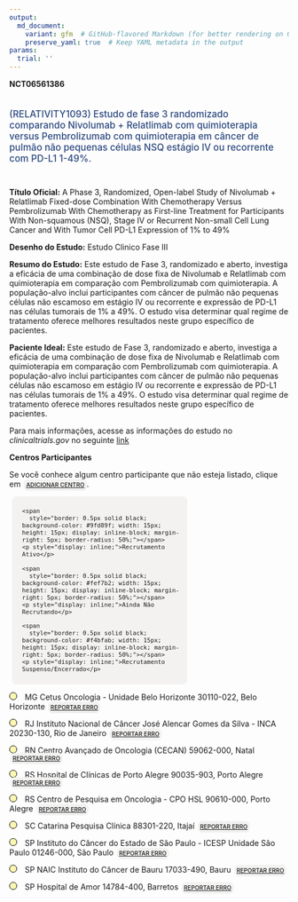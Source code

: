 ```yaml
---
output: 
  md_document:
    variant: gfm  # GitHub-flavored Markdown (for better rendering on GitHub)
    preserve_yaml: true  # Keep YAML metadata in the output
params:
  trial: ''
---
```


**NCT06561386**

<div style="padding: 5px 5px 5px 0px; font-size: 1.20em; font-weight: 500; color: #2E4A7F; text-align: left; margin-bottom: 20px">

(RELATIVITY1093) Estudo de fase 3 randomizado comparando Nivolumab +
Relatlimab com quimioterapia versus Pembrolizumab com quimioterapia em
câncer de pulmão não pequenas células NSQ estágio IV ou recorrente com
PD-L1 1-49%.

</div>

**Título Oficial:** A Phase 3, Randomized, Open-label Study of
Nivolumab + Relatlimab Fixed-dose Combination With Chemotherapy Versus
Pembrolizumab With Chemotherapy as First-line Treatment for Participants
With Non-squamous (NSQ), Stage IV or Recurrent Non-small Cell Lung
Cancer and With Tumor Cell PD-L1 Expression of 1% to 49%

**Desenho do Estudo:** Estudo Clinico Fase III

**Resumo do Estudo:** Este estudo de Fase 3, randomizado e aberto,
investiga a eficácia de uma combinação de dose fixa de Nivolumab e
Relatlimab com quimioterapia em comparação com Pembrolizumab com
quimioterapia. A população-alvo inclui participantes com câncer de
pulmão não pequenas células não escamoso em estágio IV ou recorrente e
expressão de PD-L1 nas células tumorais de 1% a 49%. O estudo visa
determinar qual regime de tratamento oferece melhores resultados neste
grupo específico de pacientes.

**Paciente Ideal:** Este estudo de Fase 3, randomizado e aberto,
investiga a eficácia de uma combinação de dose fixa de Nivolumab e
Relatlimab com quimioterapia em comparação com Pembrolizumab com
quimioterapia. A população-alvo inclui participantes com câncer de
pulmão não pequenas células não escamoso em estágio IV ou recorrente e
expressão de PD-L1 nas células tumorais de 1% a 49%. O estudo visa
determinar qual regime de tratamento oferece melhores resultados neste
grupo específico de pacientes.

Para mais informações, acesse as informações do estudo no
*clinicaltrials.gov* no seguinte
[link](https://clinicaltrials.gov/ct2/show/NCT06561386)

**Centros Participantes**

Se você conhece algum centro participante que não esteja listado, clique
em
<span style="color: #2E4A7F; margin-left: 2px; padding: 4px; background-color: #f3f2f1; border-radius: 8px; font-weight: 500; font-size: 0.75em"><a
href="https://flazar.shinyapps.io/formsapp?study_nct_id=NCT06561386&amp;location_id=N%2FA&amp;location_full_name=N%2FA&amp;form_type=Adicionar%20Centro"
target="_blank">ADICIONAR CENTRO</a></span>.

<div style="margin-bottom: 8px; margin-left: 5px; padding: 8px; max-width: 300px; background-color: #f3f2f1; border-radius: 8px; font-size: 0.9em">

<div style="margin-left: 10px;">

    <span 
      style="border: 0.5px solid black; background-color: #9fd89f; width: 15px; height: 15px; display: inline-block; margin-right: 5px; border-radius: 50%;"></span>
    <p style="display: inline;">Recrutamento Ativo</p>

</div>

<div style="margin-left: 10px;">

    <span 
      style="border: 0.5px solid black; background-color: #fef7b2; width: 15px; height: 15px; display: inline-block; margin-right: 5px; border-radius: 50%;"></span>
    <p style="display: inline;">Ainda Não Recrutando</p>

</div>

<div style="margin-left: 10px;">

    <span 
      style="border: 0.5px solid black; background-color: #f4bfab; width: 15px; height: 15px; display: inline-block; margin-right: 5px; border-radius: 50%;"></span>
    <p style="display: inline;">Recrutamento Suspenso/Encerrado</p>

</div>

</div>

<span style="border: 0.5px solid black; display: inline-block; width: 12px; height: 12px; border-radius: 50%; margin-right: 10px; padding-bottom: 0px; background-color: #fef7b2;"></span>
MG Cetus Oncologia - Unidade Belo Horizonte 30110-022, Belo Horizonte
<span style="color: #2E4A7F; margin-left: 2px; padding: 4px; background-color: #f3f2f1; border-radius: 8px; font-weight: 500; font-size: 0.75em"><a
href="https://flazar.shinyapps.io/formsapp?study_nct_id=NCT06561386&amp;location_id=LOCALINSTITUTION0078BELOHORIZONTEMINASGERAIS30110022BRAZIL&amp;location_full_name=Cetus%20Oncologia%20-%20Unidade%20Belo%20Horizonte%2C%2030110-022%2C%20Belo%20Horizonte&amp;form_type=Reportar%20Erro"
target="_blank">REPORTAR ERRO</a></span>

<span style="border: 0.5px solid black; display: inline-block; width: 12px; height: 12px; border-radius: 50%; margin-right: 10px; padding-bottom: 0px; background-color: #fef7b2;"></span>
RJ Instituto Nacional de Câncer José Alencar Gomes da Silva - INCA
20230-130, Rio de Janeiro
<span style="color: #2E4A7F; margin-left: 2px; padding: 4px; background-color: #f3f2f1; border-radius: 8px; font-weight: 500; font-size: 0.75em"><a
href="https://flazar.shinyapps.io/formsapp?study_nct_id=NCT06561386&amp;location_id=LOCALINSTITUTION0232RIODEJANEIRO20231050BRAZIL&amp;location_full_name=Instituto%20Nacional%20de%20C%C3%A2ncer%20Jos%C3%A9%20Alencar%20Gomes%20da%20Silva%20-%20INCA%2C%2020230-130%2C%20Rio%20de%20Janeiro&amp;form_type=Reportar%20Erro"
target="_blank">REPORTAR ERRO</a></span>

<span style="border: 0.5px solid black; display: inline-block; width: 12px; height: 12px; border-radius: 50%; margin-right: 10px; padding-bottom: 0px; background-color: #fef7b2;"></span>
RN Centro Avançado de Oncologia (CECAN) 59062-000, Natal
<span style="color: #2E4A7F; margin-left: 2px; padding: 4px; background-color: #f3f2f1; border-radius: 8px; font-weight: 500; font-size: 0.75em"><a
href="https://flazar.shinyapps.io/formsapp?study_nct_id=NCT06561386&amp;location_id=LOCALINSTITUTION0151NATALRIOGRANDEDONORTE59075740BRAZIL&amp;location_full_name=Centro%20Avan%C3%A7ado%20de%20Oncologia%20%28CECAN%29%2C%2059062-000%2C%20Natal&amp;form_type=Reportar%20Erro"
target="_blank">REPORTAR ERRO</a></span>

<span style="border: 0.5px solid black; display: inline-block; width: 12px; height: 12px; border-radius: 50%; margin-right: 10px; padding-bottom: 0px; background-color: #fef7b2;"></span>
RS Hospital de Clínicas de Porto Alegre 90035-903, Porto Alegre
<span style="color: #2E4A7F; margin-left: 2px; padding: 4px; background-color: #f3f2f1; border-radius: 8px; font-weight: 500; font-size: 0.75em"><a
href="https://flazar.shinyapps.io/formsapp?study_nct_id=NCT06561386&amp;location_id=LOCALINSTITUTION0083PORTOALEGRERIOGRANDEDOSUL90035903BRAZIL&amp;location_full_name=Hospital%20de%20Cl%C3%ADnicas%20de%20Porto%20Alegre%2C%2090035-903%2C%20Porto%20Alegre&amp;form_type=Reportar%20Erro"
target="_blank">REPORTAR ERRO</a></span>

<span style="border: 0.5px solid black; display: inline-block; width: 12px; height: 12px; border-radius: 50%; margin-right: 10px; padding-bottom: 0px; background-color: #fef7b2;"></span>
RS Centro de Pesquisa em Oncologia - CPO HSL 90610-000, Porto Alegre
<span style="color: #2E4A7F; margin-left: 2px; padding: 4px; background-color: #f3f2f1; border-radius: 8px; font-weight: 500; font-size: 0.75em"><a
href="https://flazar.shinyapps.io/formsapp?study_nct_id=NCT06561386&amp;location_id=LOCALINSTITUTION0076PORTOALEGRERIOGRANDEDOSUL90610000BRAZIL&amp;location_full_name=Centro%20de%20Pesquisa%20em%20Oncologia%20-%20CPO%20HSL%2C%2090610-000%2C%20Porto%20Alegre&amp;form_type=Reportar%20Erro"
target="_blank">REPORTAR ERRO</a></span>

<span style="border: 0.5px solid black; display: inline-block; width: 12px; height: 12px; border-radius: 50%; margin-right: 10px; padding-bottom: 0px; background-color: #fef7b2;"></span>
SC Catarina Pesquisa Clínica 88301-220, Itajaí
<span style="color: #2E4A7F; margin-left: 2px; padding: 4px; background-color: #f3f2f1; border-radius: 8px; font-weight: 500; font-size: 0.75em"><a
href="https://flazar.shinyapps.io/formsapp?study_nct_id=NCT06561386&amp;location_id=LOCALINSTITUTION0084ITAJAISANTACATARINA88301220BRAZIL&amp;location_full_name=Catarina%20Pesquisa%20Cl%C3%ADnica%2C%2088301-220%2C%20Itaja%C3%AD&amp;form_type=Reportar%20Erro"
target="_blank">REPORTAR ERRO</a></span>

<span style="border: 0.5px solid black; display: inline-block; width: 12px; height: 12px; border-radius: 50%; margin-right: 10px; padding-bottom: 0px; background-color: #fef7b2;"></span>
SP Instituto do Câncer do Estado de São Paulo - ICESP Unidade São Paulo
01246-000, São Paulo
<span style="color: #2E4A7F; margin-left: 2px; padding: 4px; background-color: #f3f2f1; border-radius: 8px; font-weight: 500; font-size: 0.75em"><a
href="https://flazar.shinyapps.io/formsapp?study_nct_id=NCT06561386&amp;location_id=LOCALINSTITUTION0147SAOPAULO01246000BRAZIL&amp;location_full_name=Instituto%20do%20C%C3%A2ncer%20do%20Estado%20de%20S%C3%A3o%20Paulo%20-%20ICESP%20Unidade%20S%C3%A3o%20Paulo%2C%2001246-000%2C%20S%C3%A3o%20Paulo&amp;form_type=Reportar%20Erro"
target="_blank">REPORTAR ERRO</a></span>

<span style="border: 0.5px solid black; display: inline-block; width: 12px; height: 12px; border-radius: 50%; margin-right: 10px; padding-bottom: 0px; background-color: #fef7b2;"></span>
SP NAIC Instituto do Câncer de Bauru 17033-490, Bauru
<span style="color: #2E4A7F; margin-left: 2px; padding: 4px; background-color: #f3f2f1; border-radius: 8px; font-weight: 500; font-size: 0.75em"><a
href="https://flazar.shinyapps.io/formsapp?study_nct_id=NCT06561386&amp;location_id=LOCALINSTITUTION0149BAURUSAOPAULO17033490BRAZIL&amp;location_full_name=NAIC%20Instituto%20do%20C%C3%A2ncer%20de%20Bauru%2C%2017033-490%2C%20Bauru&amp;form_type=Reportar%20Erro"
target="_blank">REPORTAR ERRO</a></span>

<span style="border: 0.5px solid black; display: inline-block; width: 12px; height: 12px; border-radius: 50%; margin-right: 10px; padding-bottom: 0px; background-color: #fef7b2;"></span>
SP Hospital de Amor 14784-400, Barretos
<span style="color: #2E4A7F; margin-left: 2px; padding: 4px; background-color: #f3f2f1; border-radius: 8px; font-weight: 500; font-size: 0.75em"><a
href="https://flazar.shinyapps.io/formsapp?study_nct_id=NCT06561386&amp;location_id=LOCALINSTITUTION0152BARRETOSSAOPAULO14784400BRAZIL&amp;location_full_name=Hospital%20de%20Amor%2C%2014784-400%2C%20Barretos&amp;form_type=Reportar%20Erro"
target="_blank">REPORTAR ERRO</a></span>
